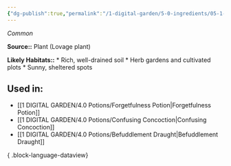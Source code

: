 ```yaml
---
{"dg-publish":true,"permalink":"/1-digital-garden/5-0-ingredients/05-1-plants/bundle-of-lovage/","tags":["ingredient","common"]}
---
```


*Common*

**Source::** Plant (Lovage plant)

**Likely Habitats::** * Rich, well-drained soil * Herb gardens and cultivated plots * Sunny, sheltered spots

## Used in:

- [[1 DIGITAL GARDEN/4.0 Potions/Forgetfulness Potion\|Forgetfulness Potion]]
- [[1 DIGITAL GARDEN/4.0 Potions/Confusing Concoction\|Confusing Concoction]]
- [[1 DIGITAL GARDEN/4.0 Potions/Befuddlement Draught\|Befuddlement Draught]]

{ .block-language-dataview}

